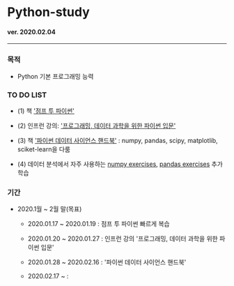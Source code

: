 # Python-study

#### ver. 2020.02.04
- - -

###  목적

- Python 기본 프로그래밍 능력


###  TO DO LIST

  - (1) 책 ['점프 투 파이썬'][link1]

[link1]: https://wikidocs.net/book/1

  - (2) 인프런 강의: ['프로그래밍, 데이터 과학을 위한 파이썬 입문'][link2]

[link2]: https://www.inflearn.com/course/python-%ED%8C%8C%EC%9D%B4%EC%8D%AC-%EC%9E%85%EB%AC%B8-%EA%B0%95%EC%A2%8C#


  - (3) 책 ['파이썬 데이터 사이언스 핸드북'][link3] : numpy, pandas, scipy, matplotlib, sciket-learn을 다룸

[link3]: https://wikibook.co.kr/python-ds-handbook/

  - (4) 데이터 분석에서 자주 사용하는 [numpy exercises][link4], [pandas exercises][link5] 추가 학습
  
  [link4]: https://github.com/rougier/numpy-100
  
  [link5]: https://github.com/guipsamora/pandas_exercises



###  기간

  - 2020.1월 ~ 2월 말(목표)
 
    - 2020.01.17 ~ 2020.01.19 : 점프 투 파이썬 빠르게 복습
    
    - 2020.01.20 ~ 2020.01.27 : 인프런 강의 '프로그래밍, 데이터 과학을 위한 파이썬 입문'
    
    - 2020.01.28 ~ 2020.02.16 : '파이썬 데이터 사이언스 핸드북' 
    
    - 2020.02.17 ~ :
